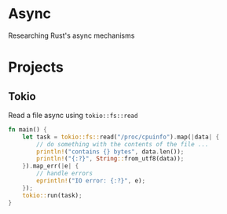 # Async

Researching Rust's async mechanisms

# Projects

## Tokio
Read a file async using `tokio::fs::read`

```rust
fn main() {
    let task = tokio::fs::read("/proc/cpuinfo").map(|data| {
        // do something with the contents of the file ...
        println!("contains {} bytes", data.len());
        println!("{:?}", String::from_utf8(data));
    }).map_err(|e| {
        // handle errors
        eprintln!("IO error: {:?}", e);
    });
    tokio::run(task);
}
```

